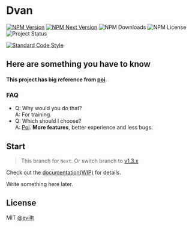 # Dvan

[![NPM Version](https://flat.badgen.net/npm/v/dvan?icon=npm)](https://npmjs.com/package/dvan)
[![NPM Next Version](https://flat.badgen.net/npm/v/dvan/next?icon=npm)](https://npmjs.com/package/dvan/next)
![NPM Downloads](https://flat.badgen.net/npm/dt/dvan)
![NPM License](https://flat.badgen.net/npm/license/dvan)
![Project Status](https://flat.badgen.net/badge/status/alpha/yellow)

[![Standard Code Style](https://cdn.rawgit.com/standard/standard/master/badge.svg)](https://github.com/standard/standard)

## Here are something you have to know

#### This project has big reference from [poi](https://github.com/egoist/poi).

### FAQ
- Q: Why would you do that?  
  A: For training.
- Q: Which should I choose?  
  A: [Poi](https://github.com/egoist/poi). **More features**, better experience and less bugs.

## Start

> This branch for `Next`. Or switch branch to [v1.3.x](https://github.com/evillt/dvan/tree/v1.3.x)

Check out the [documentation(WIP)](https://dvan.evila.me) for details.

Write something here later.

## License
MIT [@evillt](https://github.com/evillt)